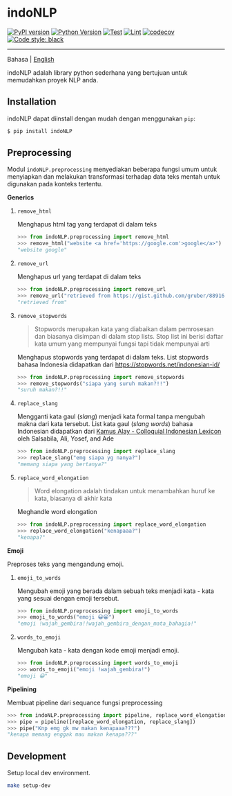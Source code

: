 # indoNLP

[![PyPI version](https://badge.fury.io/py/indoNLP.svg)](https://badge.fury.io/py/indoNLP)
[![Python Version](https://img.shields.io/badge/python-≥3.7-blue?logo=python)](https://python.org)
[![Test](https://github.com/Hyuto/indo-nlp/actions/workflows/testing.yaml/badge.svg)](https://github.com/Hyuto/indo-nlp/actions/workflows/testing.yaml)
[![Lint](https://github.com/Hyuto/indo-nlp/actions/workflows/linting.yaml/badge.svg)](https://github.com/Hyuto/indo-nlp/actions/workflows/linting.yaml)
[![codecov](https://codecov.io/gh/Hyuto/indo-nlp/branch/master/graph/badge.svg?token=094QNPJ3X4)](https://codecov.io/gh/Hyuto/indo-nlp)
[![Code style: black](https://img.shields.io/badge/code%20style-black-000000.svg)](https://github.com/psf/black)

---

Bahasa | [English](https://github.com/Hyuto/indo-nlp/blob/master/README.en.md)

indoNLP adalah library python sederhana yang bertujuan untuk memudahkan proyek NLP anda.

## Installation

indoNLP dapat diinstall dengan mudah dengan menggunakan `pip`:

```bash
$ pip install indoNLP
```

## Preprocessing

Modul `indoNLP.preprocessing` menyediakan beberapa fungsi umum untuk menyiapkan dan melakukan
transformasi terhadap data teks mentah untuk digunakan pada konteks tertentu.

**Generics**

1. `remove_html`

   Menghapus html tag yang terdapat di dalam teks

   ```python
   >>> from indoNLP.preprocessing import remove_html
   >>> remove_html("website <a href='https://google.com'>google</a>")
   "website google"
   ```

2. `remove_url`

   Menghapus url yang terdapat di dalam teks

   ```python
   >>> from indoNLP.preprocessing import remove_url
   >>> remove_url("retrieved from https://gist.github.com/gruber/8891611")
   "retrieved from"
   ```

3. `remove_stopwords`

   > Stopwords merupakan kata yang diabaikan dalam pemrosesan dan biasanya disimpan di dalam stop lists. Stop list ini berisi daftar kata umum yang mempunyai fungsi tapi tidak mempunyai arti

   Menghapus stopwords yang terdapat di dalam teks.
   List stopwords bahasa Indonesia didapatkan dari https://stopwords.net/indonesian-id/

   ```python
   >>> from indoNLP.preprocessing import remove_stopwords
   >>> remove_stopwords("siapa yang suruh makan?!!")
   "suruh makan?!!"
   ```

4. `replace_slang`

   Mengganti kata gaul (_slang_) menjadi kata formal tanpa mengubah makna dari kata tersebut.
   List kata gaul (_slang words_) bahasa Indonesian didapatkan dari
   [Kamus Alay - Colloquial Indonesian Lexicon](https://github.com/nasalsabila/kamus-alay)
   oleh Salsabila, Ali, Yosef, and Ade

   ```python
   >>> from indoNLP.preprocessing import replace_slang
   >>> replace_slang("emg siapa yg nanya?")
   "memang siapa yang bertanya?"
   ```

5. `replace_word_elongation`

   > Word elongation adalah tindakan untuk menambahkan huruf ke kata, biasanya di akhir kata

   Meghandle word elongation

   ```python
   >>> from indoNLP.preprocessing import replace_word_elongation
   >>> replace_word_elongation("kenapaaa?")
   "kenapa?"
   ```

**Emoji**

Preproses teks yang mengandung emoji.

1. `emoji_to_words`

   Mengubah emoji yang berada dalam sebuah teks menjadi kata - kata yang sesuai dengan emoji
   tersebut.

   ```python
   >>> from indoNLP.preprocessing import emoji_to_words
   >>> emoji_to_words("emoji 😀😁")
   "emoji !wajah_gembira!!wajah_gembira_dengan_mata_bahagia!"
   ```

2. `words_to_emoji`

   Mengubah kata - kata dengan kode emoji menjadi emoji.

   ```python
   >>> from indoNLP.preprocessing import words_to_emoji
   >>> words_to_emoji("emoji !wajah_gembira!")
   "emoji 😀"
   ```

**Pipelining**

Membuat pipeline dari sequance fungsi preprocessing

```python
>>> from indoNLP.preprocessing import pipeline, replace_word_elongation, replace_slang
>>> pipe = pipeline([replace_word_elongation, replace_slang])
>>> pipe("Knp emg gk mw makan kenapaaa???")
"kenapa memang enggak mau makan kenapa???"
```

## Development

Setup local dev environment.

```bash
make setup-dev
```
